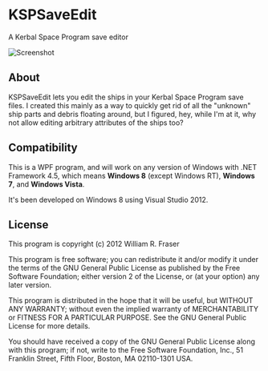KSPSaveEdit
===========

A Kerbal Space Program save editor

![Screenshot](http://cloud.github.com/downloads/wfraser/KSPSaveEdit/screenshot1.png "Screenshot")

About
-----

KSPSaveEdit lets you edit the ships in your Kerbal Space Program save files.
I created this mainly as a way to quickly get rid of all the "unknown" ship parts and debris floating around, but I figured, hey, while I'm at it, why not allow editing arbitrary attributes of the ships too?

Compatibility
-------------

This is a WPF program, and will work on any version of Windows with .NET Framework 4.5, which means __Windows 8__ (except Windows RT), __Windows 7__, and __Windows Vista__.

It's been developed on Windows 8 using Visual Studio 2012.

License
-------

This program is copyright (c) 2012 William R. Fraser

This program is free software; you can redistribute it and/or modify it under the terms of the GNU General Public License as published by the Free Software Foundation; either version 2 of the License, or (at your option) any later version.

This program is distributed in the hope that it will be useful, but WITHOUT ANY WARRANTY; without even the implied warranty of MERCHANTABILITY or FITNESS FOR A PARTICULAR PURPOSE.
See the GNU General Public License for more details.

You should have received a copy of the GNU General Public License along with this program; if not, write to the Free Software Foundation, Inc., 51 Franklin Street, Fifth Floor, Boston, MA 02110-1301 USA.
